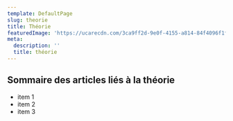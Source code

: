 ```yaml
---
template: DefaultPage
slug: theorie
title: Théorie
featuredImage: 'https://ucarecdn.com/3ca9ff2d-9e0f-4155-a814-84f4096f1fde/'
meta:
  description: ''
  title: théorie
---
```

## Sommaire des articles liés à la théorie

* item 1
* item 2
* item 3
